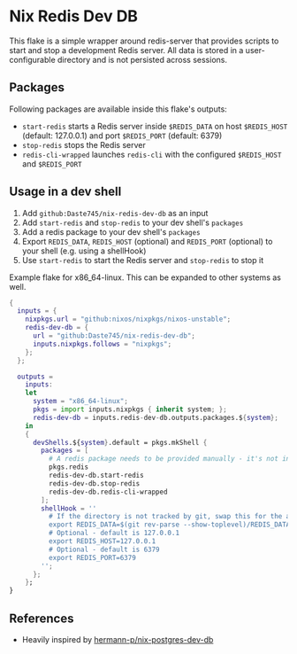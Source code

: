 # Nix Redis Dev DB

This flake is a simple wrapper around redis-server that provides scripts to start and stop a development Redis server. All data is stored in a user-configurable directory and is not persisted across sessions.

## Packages

Following packages are available inside this flake's outputs:

- `start-redis` starts a Redis server inside `$REDIS_DATA` on host `$REDIS_HOST` (default: 127.0.0.1) and port `$REDIS_PORT` (default: 6379)
- `stop-redis` stops the Redis server
- `redis-cli-wrapped` launches `redis-cli` with the configured `$REDIS_HOST` and `$REDIS_PORT`

## Usage in a dev shell

1. Add `github:Daste745/nix-redis-dev-db` as an input
2. Add `start-redis` and `stop-redis` to your dev shell's `packages`
3. Add a redis package to your dev shell's `packages`
4. Export `REDIS_DATA`, `REDIS_HOST` (optional) and `REDIS_PORT` (optional) to your shell (e.g. using a shellHook)
5. Use `start-redis` to start the Redis server and `stop-redis` to stop it

Example flake for x86_64-linux. This can be expanded to other systems as well.

```nix
{
  inputs = {
    nixpkgs.url = "github:nixos/nixpkgs/nixos-unstable";
    redis-dev-db = {
      url = "github:Daste745/nix-redis-dev-db";
      inputs.nixpkgs.follows = "nixpkgs";
    };
  };

  outputs =
    inputs:
    let
      system = "x86_64-linux";
      pkgs = import inputs.nixpkgs { inherit system; };
      redis-dev-db = inputs.redis-dev-db.outputs.packages.${system};
    in
    {
      devShells.${system}.default = pkgs.mkShell {
        packages = [
          # A redis package needs to be provided manually - it's not included in start-redis/stop-redis
          pkgs.redis
          redis-dev-db.start-redis
          redis-dev-db.stop-redis
          redis-dev-db.redis-cli-wrapped
        ];
        shellHook = ''
          # If the directory is not tracked by git, swap this for the absolute path to the directory
          export REDIS_DATA=$(git rev-parse --show-toplevel)/REDIS_DATA
          # Optional - default is 127.0.0.1
          export REDIS_HOST=127.0.0.1
          # Optional - default is 6379
          export REDIS_PORT=6379
        '';
      };
    };
}
```

## References

- Heavily inspired by [hermann-p/nix-postgres-dev-db](https://github.com/hermann-p/nix-postgres-dev-db)
